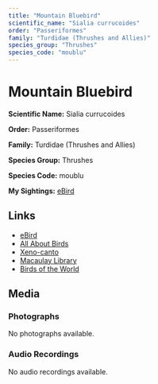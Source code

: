 ```yaml
---
title: "Mountain Bluebird"
scientific_name: "Sialia currucoides"
order: "Passeriformes"
family: "Turdidae (Thrushes and Allies)"
species_group: "Thrushes"
species_code: "moublu"
---
```


# Mountain Bluebird

**Scientific Name:** Sialia currucoides

**Order:** Passeriformes

**Family:** Turdidae (Thrushes and Allies)

**Species Group:** Thrushes

**Species Code:** moublu

**My Sightings:** [eBird](https://ebird.org/lifelist?r=world&time=life&spp=moublu)

## Links
* [eBird](https://ebird.org/species/moublu) 
* [All About Birds](https://www.allaboutbirds.org/guide/moublu) 
* [Xeno-canto](https://www.xeno-canto.org/species/moublu) 
* [Macaulay Library](https://search.macaulaylibrary.org/catalog?taxonCode=moublu&sort=rating_rank_desc)
* [Birds of the World](https://birdsoftheworld.org/bow/species/moublu)

## Media
### Photographs
No photographs available.

### Audio Recordings
No audio recordings available.
